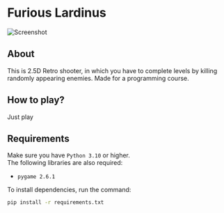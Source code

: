 # Furious Lardinus



![Screenshot]()

## About
This is 2.5D Retro shooter, in which you have to complete levels by killing randomly appearing enemies.
Made for a programming course.


## How to play?
Just play


## Requirements
Make sure you have `Python 3.10` or higher.<br>
The following libraries are also required:
- `pygame 2.6.1`

To install dependencies, run the command:
```bash
pip install -r requirements.txt
```
